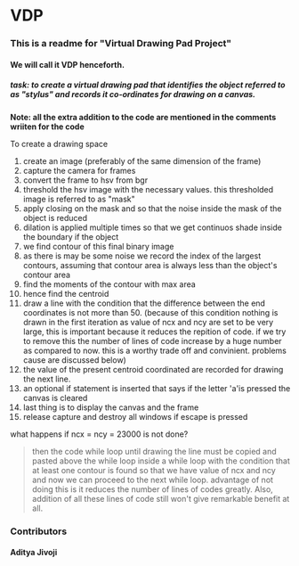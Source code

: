 # VDP
### This is a readme for "Virtual Drawing Pad Project"
#### We will call it VDP henceforth.

##### task: to create a virtual drawing pad that identifies the object referred to as "stylus" and records it co-ordinates for drawing on a canvas.

**Note: all the extra addition to the code are mentioned in the comments wriiten for the code** 

To create a drawing space 
1. create an image (preferably of the same dimension of the frame)
2. capture the camera for frames
3. convert the frame to hsv from bgr
4. threshold the hsv image with the necessary values. this thresholded image is referred to as "mask"
5. apply closing on the mask and so that the noise inside the mask of the object is reduced
6. dilation is applied multiple times so that we get continuos shade inside the boundary if the object
7. we find contour of this final binary image
8. as there is may be some noise we record the index of the largest contours, assuming that contour area is always less than the object's contour area
9. find the moments of the contour with max area
10. hence find the centroid
11. draw a line with the condition that the difference between the end coordinates is not more than 50. (because of this condition nothing is drawn in the first iteration as value of ncx and ncy are set to be very large, this is important because it reduces the repition of code. if we try to remove this the number of lines of code increase by a huge number as compared to now. this is a worthy trade off and convinient. problems cause are discussed below)
12. the value of the present centroid coordinated are recorded for drawing the next line.
13. an optional if statement is inserted that says if the letter 'a'is pressed the canvas is cleared
14. last thing is to display the canvas and the frame
15. release capture and destroy all windows if escape is pressed

what happens if ncx = ncy = 23000 is not done?
>then the code while loop until drawing the line must be copied and pasted above the while loop inside a while loop with the condition that at least one contour is found so that we have value of ncx and ncy and now we can proceed to the next while loop.
>advantage of not doing this is it reduces the number of lines of codes greatly. Also, addition of all these lines of code still won't give remarkable benefit at all.

### Contributors

#### Aditya Jivoji
